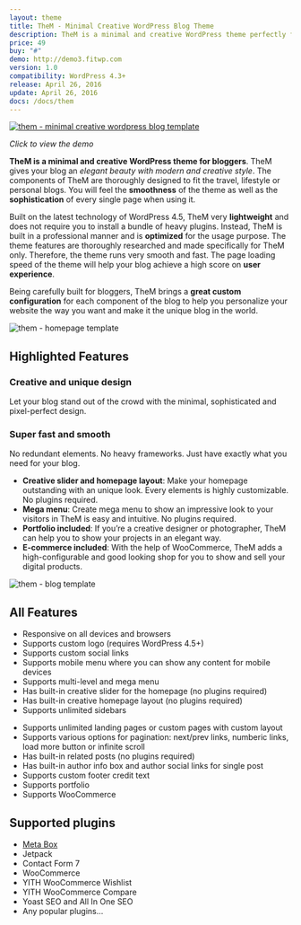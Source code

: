 ```yaml
---
layout: theme
title: TheM - Minimal Creative WordPress Blog Theme
description: TheM is a minimal and creative WordPress theme perfectly for travel, lifestyle or personal blogs.
price: 49
buy: "#"
demo: http://demo3.fitwp.com
version: 1.0
compatibility: WordPress 4.3+
release: April 26, 2016
update: April 26, 2016
docs: /docs/them
---
```


[![them - minimal creative wordpress blog template](http://i.imgur.com/bGosMlg.png)](http://demo3.fitwp.com)

<p class="text-center"><em>Click to view the demo</em></p>

**TheM is a minimal and creative WordPress theme for bloggers**. TheM gives your blog an _elegant beauty with modern and creative style_. The components of TheM are thoroughly designed to fit the travel, lifestyle or personal blogs. You will feel the **smoothness** of the theme as well as the **sophistication** of every single page when using it.

Built on the latest technology of WordPress 4.5, TheM very **lightweight** and does not require you to install a bundle of heavy plugins. Instead, TheM is built in a professional manner and is **optimized** for the usage purpose. The theme features are thoroughly researched and made specifically for TheM only. Therefore, the theme runs very smooth and fast. The page loading speed of the theme will help your blog achieve a high score on **user experience**.

Being carefully built for bloggers, TheM brings a **great custom configuration** for each component of the blog to help you personalize your website the way you want and make it the unique blog in the world.

![them - homepage template](http://i.imgur.com/HK8fpke.png)

<h2 class="text-center">Highlighted Features</h2>

<div class="row">
<div class="col-md-6">
<h3><i class="fa fa-diamond"></i> Creative and unique design</h3>
<p>Let your blog stand out of the crowd with the minimal, sophisticated and pixel-perfect design.</p>
</div>
<div class="col-md-6">
<h3><i class="fa fa-tachometer"></i> Super fast and smooth</h3>
<p>No redundant elements. No heavy frameworks. Just have exactly what you need for your blog.</p>
</div>
</div>

*   **Creative slider and homepage layout**: Make your homepage outstanding with an unique look. Every elements is highly customizable. No plugins required.
*   **Mega menu**: Create mega menu to show an impressive look to your visitors in TheM is easy and intuitive. No plugins required.
*   **Portfolio included**: If you’re a creative designer or photographer, TheM can help you to show your projects in an elegant way.
*   **E-commerce included**: With the help of WooCommerce, TheM adds a high-configurable and good looking shop for you to show and sell your digital products.



![them - blog template](http://i.imgur.com/IDVmvym.png)

<h2 class="text-center">All Features</h2>

<div class="row">
<div class="col-md-6">
	<ul>
		<li>Responsive on all devices and browsers</li>
		<li>Supports custom logo (requires WordPress 4.5+)</li>
		<li>Supports custom social links</li>
		<li>Supports mobile menu where you can show any content for mobile devices</li>
		<li>Supports multi-level and mega menu</li>
		<li>Has built-in creative slider for the homepage (no plugins required)</li>
		<li>Has built-in creative homepage layout (no plugins required)</li>
		<li>Supports unlimited sidebars</li>
	</ul>
</div>
<div class="col-md-6">
	<ul>
		<li>Supports unlimited landing pages or custom pages with custom layout</li>
		<li>Supports various options for pagination: next/prev links, numberic links, load more button or infinite scroll</li>
		<li>Has built-in related posts (no plugins required)</li>
		<li>Has built-in author info box and author social links for single post</li>
		<li>Supports custom footer credit text</li>
		<li>Supports portfolio</li>
		<li>Supports WooCommerce</li>
	</ul>
</div>
</div>


## Supported plugins

*   [Meta Box](https://metabox.io)
*   Jetpack
*   Contact Form 7
*   WooCommerce
*   YITH WooCommerce Wishlist
*   YITH WooCommerce Compare
*   Yoast SEO and All In One SEO
*   Any popular plugins…
